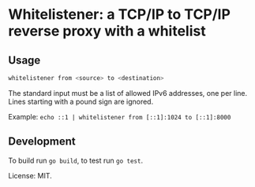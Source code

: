 # Whitelistener: a TCP/IP to TCP/IP reverse proxy with a whitelist

## Usage

```sh
whitelistener from <source> to <destination>
```

The standard input must be a list of allowed IPv6 addresses, one per line.
Lines starting with a pound sign are ignored.

Example: `echo ::1 | whitelistener from [::1]:1024 to [::1]:8000`

## Development

To build run `go build`, to test run `go test`.

License: MIT.
